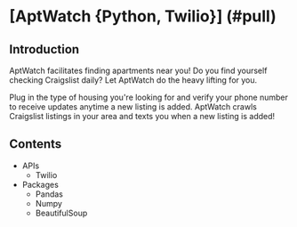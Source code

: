 # [AptWatch {Python, Twilio}] (#pull)

## Introduction

AptWatch facilitates finding apartments near you! Do you find yourself checking Craigslist daily? Let AptWatch do the heavy lifting for you. 

Plug in the type of housing you're looking for and verify your phone number to receive updates anytime a new listing is added. AptWatch crawls Craigslist listings in your area and texts you when a new listing is added!

## Contents

  * APIs
    * Twilio
  * Packages
    * Pandas
    * Numpy
    * BeautifulSoup
